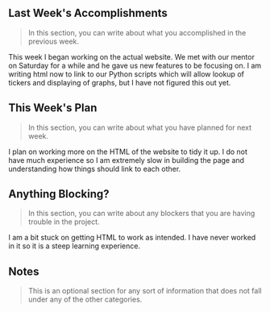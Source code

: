 ## Last Week's Accomplishments

> In this section, you can write about what you accomplished in the previous week.

This week I began working on the actual website.  We met with our mentor on Saturday for a while and he gave us new features to be focusing on.  I am writing html now to link to our Python scripts 
which will allow lookup of tickers and displaying of graphs, but I have not figured this out yet.

## This Week's Plan

> In this section, you can write about what you have planned for next week.

I plan on working more on the HTML of the website to tidy it up.  I do not have much experience so I am extremely slow in building the page and understanding how things should link to each other.  
## Anything Blocking?

> In this section, you can write about any blockers that you are having trouble in the project.

I am a bit stuck on getting HTML to work as intended.  I have never worked in it so it is a steep learning experience.
## Notes

> This is an optional section for any sort of information that does not fall under any of the other categories.
